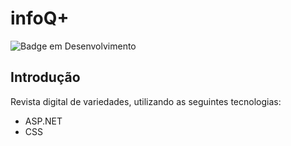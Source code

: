 # infoQ+

![Badge em Desenvolvimento](https://img.shields.io/static/v1?label=STATUS&message=FINALIZADO&color=GREEN&style=for-the-badge)

## Introdução
Revista digital de variedades, utilizando as seguintes tecnologias:
* ASP.NET
* CSS
